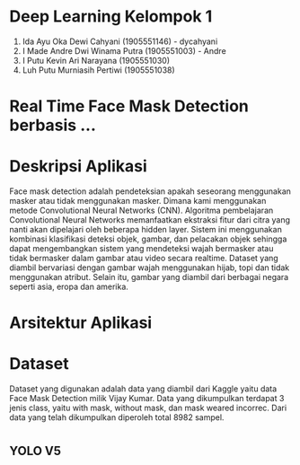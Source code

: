 # Deep Learning Kelompok 1

1. Ida Ayu Oka Dewi Cahyani (1905551146) - dycahyani
2. I Made Andre Dwi Winama Putra (1905551003) - Andre
3. I Putu Kevin Ari Narayana (1905551030)
4. Luh Putu Murniasih Pertiwi (1905551038)

# Real Time Face Mask Detection berbasis ...



# Deskripsi Aplikasi
Face mask detection adalah pendeteksian apakah seseorang menggunakan masker atau tidak menggunakan masker. Dimana kami menggunakan metode Convolutional Neural Networks (CNN). Algoritma pembelajaran Convolutional Neural Networks memanfaatkan ekstraksi fitur dari citra yang nanti akan dipelajari oleh beberapa hidden layer. Sistem ini menggunakan kombinasi klasifikasi deteksi objek, gambar, dan pelacakan objek sehingga dapat mengembangkan sistem yang mendeteksi wajah bermasker atau tidak bermasker dalam gambar atau video secara realtime. Dataset yang diambil bervariasi dengan gambar wajah menggunakan hijab, topi dan tidak menggunakan atribut. Selain itu, gambar yang diambil dari berbagai negara seperti asia, eropa dan amerika.

# Arsitektur Aplikasi

# Dataset
Dataset yang digunakan adalah data yang diambil dari Kaggle yaitu data Face Mask Detection milik Vijay Kumar. Data yang dikumpulkan terdapat 3 jenis class, yaitu with mask, without mask, dan mask weared incorrec. Dari data yang telah dikumpulkan diperoleh total 8982 sampel.

#

## YOLO V5
